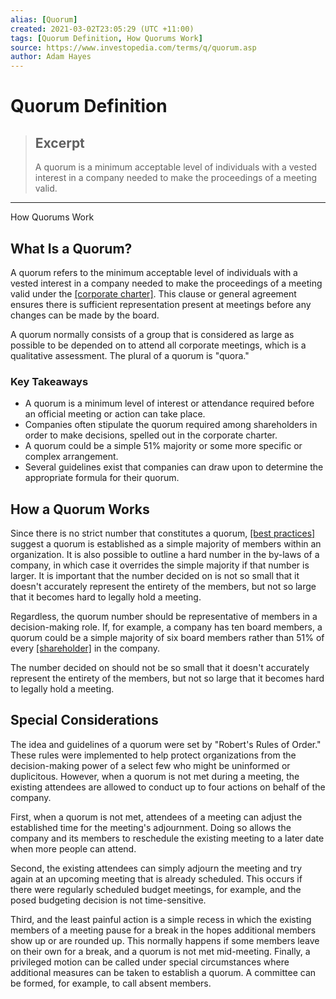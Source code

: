 ```yaml
---
alias: [Quorum]
created: 2021-03-02T23:05:29 (UTC +11:00)
tags: [Quorum Definition, How Quorums Work]
source: https://www.investopedia.com/terms/q/quorum.asp
author: Adam Hayes
---
```


# Quorum Definition

> ## Excerpt
> A quorum is a minimum acceptable level of individuals with a vested interest in a company needed to make the proceedings of a meeting valid.

---

How Quorums Work
## What Is a Quorum?

A quorum refers to the minimum acceptable level of individuals with a vested interest in a company needed to make the proceedings of a meeting valid under the [[corporate charter]](https://www.investopedia.com/terms/c/corporatecharter.asp). This clause or general agreement ensures there is sufficient representation present at meetings before any changes can be made by the board.

A quorum normally consists of a group that is considered as large as possible to be depended on to attend all corporate meetings, which is a qualitative assessment. The plural of a quorum is "quora."

### Key Takeaways

-   A quorum is a minimum level of interest or attendance required before an official meeting or action can take place.
-   Companies often stipulate the quorum required among shareholders in order to make decisions, spelled out in the corporate charter.
-   A quorum could be a simple 51% majority or some more specific or complex arrangement.
-   Several guidelines exist that companies can draw upon to determine the appropriate formula for their quorum.

## How a Quorum Works

Since there is no strict number that constitutes a quorum, [[best practices]](https://www.investopedia.com/terms/b/best_practices.asp) suggest a quorum is established as a simple majority of members within an organization. It is also possible to outline a hard number in the by-laws of a company, in which case it overrides the simple majority if that number is larger. It is important that the number decided on is not so small that it doesn't accurately represent the entirety of the members, but not so large that it becomes hard to legally hold a meeting.

Regardless, the quorum number should be representative of members in a decision-making role. If, for example, a company has ten board members, a quorum could be a simple majority of six board members rather than 51% of every [[shareholder]](https://www.investopedia.com/terms/s/shareholder.asp) in the company.

The number decided on should not be so small that it doesn't accurately represent the entirety of the members, but not so large that it becomes hard to legally hold a meeting.

## Special Considerations

The idea and guidelines of a quorum were set by "Robert's Rules of Order." These rules were implemented to help protect organizations from the decision-making power of a select few who might be uninformed or duplicitous. However, when a quorum is not met during a meeting, the existing attendees are allowed to conduct up to four actions on behalf of the company.

First, when a quorum is not met, attendees of a meeting can adjust the established time for the meeting's adjournment. Doing so allows the company and its members to reschedule the existing meeting to a later date when more people can attend.

Second, the existing attendees can simply adjourn the meeting and try again at an upcoming meeting that is already scheduled. This occurs if there were regularly scheduled budget meetings, for example, and the posed budgeting decision is not time-sensitive.

Third, and the least painful action is a simple recess in which the existing members of a meeting pause for a break in the hopes additional members show up or are rounded up. This normally happens if some members leave on their own for a break, and a quorum is not met mid-meeting. Finally, a privileged motion can be called under special circumstances where additional measures can be taken to establish a quorum. A committee can be formed, for example, to call absent members.
